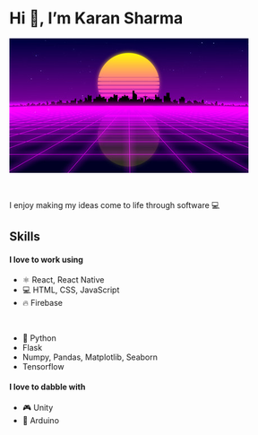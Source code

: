 #  Hi 👋, I’m Karan Sharma
![image](sunset_drive.jpg)

<br />

I enjoy making my ideas come to life through software 💻  

## Skills
#### I love to work using
- ⚛ React, React Native
- 💻 HTML, CSS, JavaScript
- 🔥 Firebase
<br />

- 🐍 Python
- Flask
- Numpy, Pandas, Matplotlib, Seaborn
- Tensorflow

#### I love to dabble with
- 🎮 Unity
- 🔌 Arduino
